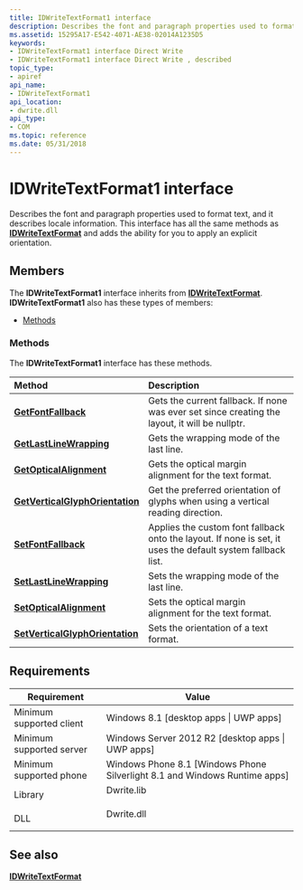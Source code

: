 ```yaml
---
title: IDWriteTextFormat1 interface
description: Describes the font and paragraph properties used to format text, and it describes locale information. | IDWriteTextFormat1 interface
ms.assetid: 15295A17-E542-4071-AE38-02014A1235D5
keywords:
- IDWriteTextFormat1 interface Direct Write
- IDWriteTextFormat1 interface Direct Write , described
topic_type:
- apiref
api_name:
- IDWriteTextFormat1
api_location:
- dwrite.dll
api_type:
- COM
ms.topic: reference
ms.date: 05/31/2018
---
```


# IDWriteTextFormat1 interface

Describes the font and paragraph properties used to format text, and it describes locale information. This interface has all the same methods as [**IDWriteTextFormat**](/windows/win32/api/dwrite/nn-dwrite-idwritetextformat) and adds the ability for you to apply an explicit orientation.

## Members

The **IDWriteTextFormat1** interface inherits from [**IDWriteTextFormat**](/windows/win32/api/dwrite/nn-dwrite-idwritetextformat). **IDWriteTextFormat1** also has these types of members:

-   [Methods](#methods)

### Methods

The **IDWriteTextFormat1** interface has these methods.



| Method                                                                                | Description                                                                                                             |
|:--------------------------------------------------------------------------------------|:------------------------------------------------------------------------------------------------------------------------|
| [**GetFontFallback**](/windows/win32/api/dwrite_2/nf-dwrite_2-idwritetextformat1-getfontfallback)                         | Gets the current fallback. If none was ever set since creating the layout, it will be nullptr.<br/>               |
| [**GetLastLineWrapping**](/windows/win32/api/dwrite_2/nf-dwrite_2-idwritetextformat1-getlastlinewrapping)                 | Gets the wrapping mode of the last line.<br/>                                                                     |
| [**GetOpticalAlignment**](/windows/win32/api/dwrite_2/nf-dwrite_2-idwritetextformat1-getopticalalignment)                 | Gets the optical margin alignment for the text format.<br/>                                                       |
| [**GetVerticalGlyphOrientation**](/windows/win32/api/dwrite_2/nf-dwrite_2-idwritetextformat1-getverticalglyphorientation) | Get the preferred orientation of glyphs when using a vertical reading direction.<br/>                             |
| [**SetFontFallback**](/windows/win32/api/dwrite_2/nf-dwrite_2-idwritetextformat1-setfontfallback)                         | Applies the custom font fallback onto the layout. If none is set, it uses the default system fallback list. <br/> |
| [**SetLastLineWrapping**](/windows/win32/api/dwrite_2/nf-dwrite_2-idwritetextformat1-setlastlinewrapping)                   | Sets the wrapping mode of the last line.<br/>                                                                     |
| [**SetOpticalAlignment**](/windows/win32/api/dwrite_2/nf-dwrite_2-idwritetextformat1-setopticalalignment)                 | Sets the optical margin alignment for the text format.<br/>                                                       |
| [**SetVerticalGlyphOrientation**](/windows/win32/api/dwrite_2/nf-dwrite_2-idwritetextformat1-setverticalglyphorientation) | Sets the orientation of a text format.<br/>                                                                       |



 

## Requirements



| Requirement | Value |
|-------------------------------------|-----------------------------------------------------------------------------------------|
| Minimum supported client<br/> | Windows 8.1 \[desktop apps \| UWP apps\]<br/>                                     |
| Minimum supported server<br/> | Windows Server 2012 R2 \[desktop apps \| UWP apps\]<br/>                          |
| Minimum supported phone<br/>  | Windows Phone 8.1 \[Windows Phone Silverlight 8.1 and Windows Runtime apps\]<br/> |
| Library<br/>                  | <dl> <dt>Dwrite.lib</dt> </dl>   |
| DLL<br/>                      | <dl> <dt>Dwrite.dll</dt> </dl>   |



## See also

<dl> <dt>

[**IDWriteTextFormat**](/windows/win32/api/dwrite/nn-dwrite-idwritetextformat)
</dt> </dl>

 

